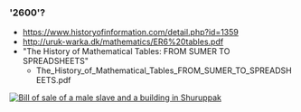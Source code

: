 ### '2600'?
- https://www.historyofinformation.com/detail.php?id=1359
- http://uruk-warka.dk/mathematics/ER6%20tables.pdf
- "The History of Mathematical Tables: FROM SUMER TO SPREADSHEETS"
  - The_History_of_Mathematical_Tables_FROM_SUMER_TO_SPREADSHEETS.pdf

[![Bill of sale of a male slave and a building in Shuruppak](https://upload.wikimedia.org/wikipedia/commons/thumb/5/58/Bill_of_sale_Louvre_AO3765.jpg/495px-Bill_of_sale_Louvre_AO3765.jpg)](https://en.wikipedia.org/wiki/History_of_mathematics#Babylonian)